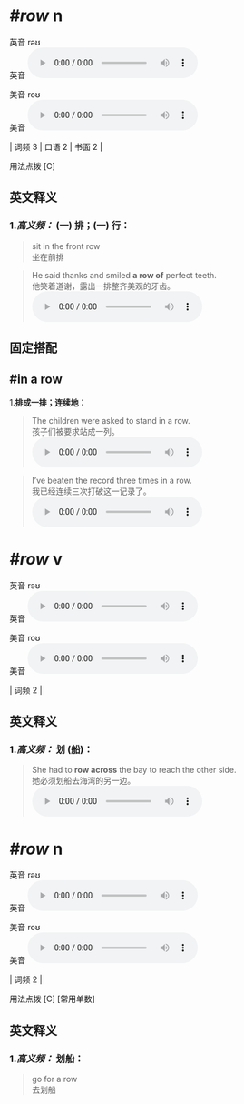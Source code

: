 # ***\#row*** n
英音 rəʊ  
英音
<audio src="./media/row1.aac" controls="controls"></audio>

美音 roʊ  
美音
<audio src="./media/row.aac" controls="controls"></audio>



| 词频 3 | 口语 2 | 书面 2 |  

用法点拨  [C]

英文释义
---
### 1.*高义频：* **(一) 排；(一) 行：**  

 > sit in the front row   
 > 坐在前排    

 > He said thanks and smiled **a row of** perfect teeth.   
 > 他笑着道谢，露出一排整齐美观的牙齿。    
<audio src="./media/row-1.aac" controls="controls"></audio>


固定搭配
---
## \#in a row 
1.**排成一排；连续地：**  

 > The children were asked to stand in a row.   
 > 孩子们被要求站成一列。    
<audio src="./media/row-2.aac" controls="controls"></audio>

 > I’ve beaten the record three times in a row.   
 > 我已经连续三次打破这一记录了。    
<audio src="./media/row-3.aac" controls="controls"></audio>


# ***\#row*** v
英音 rəʊ  
英音
<audio src="./media/row1.aac" controls="controls"></audio>

美音 roʊ  
美音
<audio src="./media/row.aac" controls="controls"></audio>



| 词频 2 |  

英文释义
---
### 1.*高义频：* **划 (船)：**  

 > She had to **row across** the bay to reach the other side.    
 > 她必须划船去海湾的另一边。    
<audio src="./media/row-4.aac" controls="controls"></audio>


# ***\#row*** n
英音 rəʊ  
英音
<audio src="./media/row1.aac" controls="controls"></audio>

美音 roʊ  
美音
<audio src="./media/row.aac" controls="controls"></audio>



| 词频 2 |  

用法点拨  [C] [常用单数]

英文释义
---
### 1.*高义频：* **划船：**  

 > go for a row  
 > 去划船    


